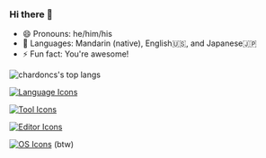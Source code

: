 ### Hi there 👋

- 😄 Pronouns: he/him/his
- 🙊 Languages: Mandarin (native), English🇺🇸, and Japanese🇯🇵
- ⚡️ Fun fact: You're awesome!

![chardoncs's top langs](https://github-readme-stats.vercel.app/api/top-langs/?username=chardoncs&layout=compact&bg_color=-25,00132c,003247&text_color=ffffff&title_color=fce4ec)

[![Language Icons](https://skillicons.dev/icons?i=c,cpp,rust,go,js,ts,python,bash,ruby,zig)](https://skillicons.dev)

[![Tool Icons](https://skillicons.dev/icons?i=pytorch,sklearn,opencv,nextjs,react,qt,npm,pnpm,yarn,bun,prisma)](https://skillicons.dev)

[![Editor Icons](https://skillicons.dev/icons?i=neovim)](https://skillicons.dev)

[![OS Icons](https://skillicons.dev/icons?i=arch)](https://skillicons.dev) (btw)
